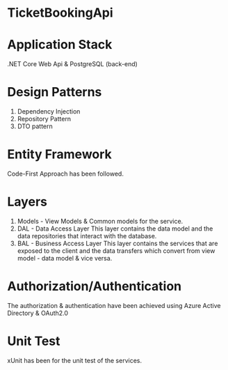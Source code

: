 # TicketBookingApi

# Application Stack

.NET Core Web Api & PostgreSQL (back-end) 

# Design Patterns

1. Dependency Injection
2. Repository Pattern
3. DTO pattern

# Entity Framework

Code-First Approach has been followed.

# Layers

1. Models - View Models & Common models for the service.
2. DAL - Data Access Layer
  This layer contains the data model and the data  repositories that interact with the database.
3. BAL - Business Access Layer
   This layer contains the services that are exposed to the client and the data transfers which convert from view model - data model & vice versa.

# Authorization/Authentication

The authorization & authentication have been achieved using Azure Active Directory & OAuth2.0

# Unit Test

xUnit has been for the unit test of the services.
